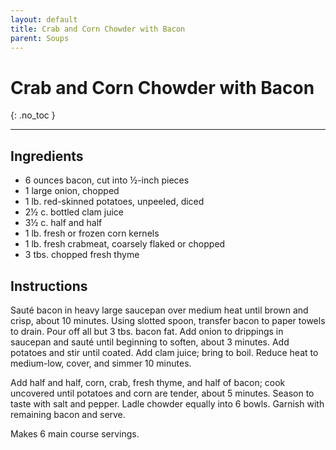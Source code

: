 ```yaml
---
layout: default
title: Crab and Corn Chowder with Bacon
parent: Soups
---
```


# Crab and Corn Chowder with Bacon
{: .no_toc }

---

## Ingredients
<ul>
	<li>6 ounces bacon, cut into ½-inch pieces</li>
	<li>1 large onion, chopped</li>
	<li>1 lb. red-skinned potatoes, unpeeled, diced</li>
	<li>2½ c. bottled clam juice</li>
	<li>3½ c. half and half</li>
	<li>1 lb. fresh or frozen corn kernels</li>
	<li>1 lb. fresh crabmeat, coarsely flaked or chopped</li>
	<li>3 tbs. chopped fresh thyme</li>
</ul>

## Instructions
Sauté bacon in heavy large saucepan over medium heat until brown and crisp, about 10 minutes. Using slotted spoon, transfer bacon to paper towels to drain. Pour off all but 3 tbs. bacon fat. Add onion to drippings in saucepan and sauté until beginning to soften, about 3 minutes. Add potatoes and stir until coated. Add clam juice; bring to boil. Reduce heat to medium-low, cover, and simmer 10 minutes.

Add half and half, corn, crab, fresh thyme, and half of bacon; cook uncovered until potatoes and corn are tender, about 5 minutes. Season to taste with salt and pepper. Ladle chowder equally into 6 bowls. Garnish with remaining bacon and serve.

Makes 6 main course servings.